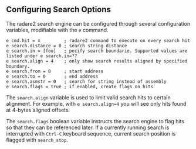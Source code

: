 ## Configuring Search Options

The radare2 search engine can be configured through several configuration variables, modifiable with the `e` command.
```
e cmd.hit = x         ; radare2 command to execute on every search hit
e search.distance = 0 ; search string distance
e search.in = [foo]   ; pecify search boundarie. Supported values are listed under e search.in=??
e search.align = 4    ; only show search results aligned by specified boundary.
e search.from = 0     ; start address
e search.to = 0       ; end address
e search.asmstr = 0   ; search for string instead of assembly
e search.flags = true ; if enabled, create flags on hits
```
The `search.align` variable is used to limit valid search hits to certain alignment. For example, with `e search.align=4` you will see only hits found at 4-bytes aligned offsets.

The `search.flags` boolean variable instructs the search engine to flag hits so that they can be referenced later. If a currently running search is interrupted with `Ctrl-C` keyboard sequence, current search position is flagged with `search_stop`.
